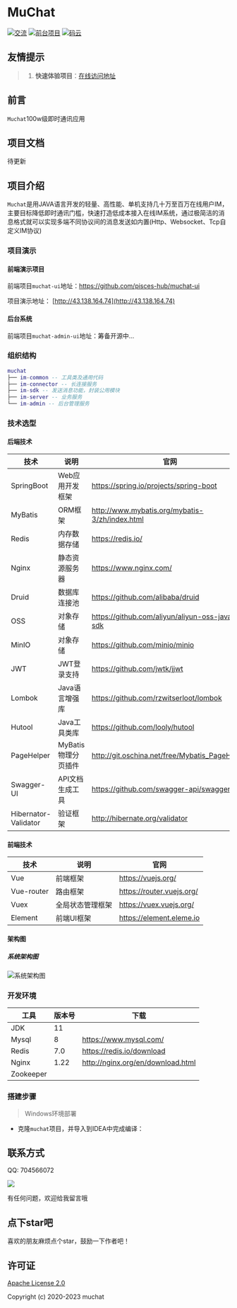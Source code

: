 # MuChat

<p>
  <a href="#联系方式"><img src="http://43.138.164.74:9000/muchat/file/20230616/1686924473737.svg" alt="交流"></a>
  <a href="https://github.com/pisces-hub/muchat-ui"> <img src="http://43.138.164.74:9000/muchat/file/20230616/1686924473731.svg" alt="前台项目"/></a>
  <a href="https://gitee.com/pisces-hub/muchat"><img src="http://43.138.164.74:9000/muchat/file/20230616/1686924589588.svg" alt="码云"></a>
</p>

## 友情提示

> 1. **快速体验项目**：[在线访问地址](http://43.138.164.74)


## 前言

`Muchat`100w级即时通讯应用

## 项目文档

待更新

## 项目介绍

`Muchat`是用JAVA语言开发的轻量、高性能、单机支持几十万至百万在线用户IM，主要目标降低即时通讯门槛，快速打造低成本接入在线IM系统，通过极简洁的消息格式就可以实现多端不同协议间的消息发送如内置(Http、Websocket、Tcp自定义IM协议)

### 项目演示

#### 前端演示项目

前端项目`muchat-ui`地址：https://github.com/pisces-hub/muchat-ui

项目演示地址： [http://43.138.164.74](http://43.138.164.74)


#### 后台系统

前端项目`muchat-admin-ui`地址：筹备开源中...



### 组织结构

``` lua
muchat
├── im-common -- 工具类及通用代码
├── im-connector -- 长连接服务
├── im-sdk -- 发送消息功能，封装公用模块
├── im-server -- 业务服务
└── im-admin -- 后台管理服务
```

### 技术选型

#### 后端技术

| 技术                 | 说明                | 官网                                           |
| -------------------- | ------------------- | ---------------------------------------------- |
| SpringBoot           | Web应用开发框架      | https://spring.io/projects/spring-boot         |
| MyBatis              | ORM框架             | http://www.mybatis.org/mybatis-3/zh/index.html |
| Redis                | 内存数据存储         | https://redis.io/                              |
| Nginx                | 静态资源服务器      | https://www.nginx.com/                         |
| Druid                | 数据库连接池        | https://github.com/alibaba/druid               |
| OSS                  | 对象存储            | https://github.com/aliyun/aliyun-oss-java-sdk  |
| MinIO                | 对象存储            | https://github.com/minio/minio                 |
| JWT                  | JWT登录支持         | https://github.com/jwtk/jjwt                   |
| Lombok               | Java语言增强库      | https://github.com/rzwitserloot/lombok         |
| Hutool               | Java工具类库        | https://github.com/looly/hutool                |
| PageHelper           | MyBatis物理分页插件 | http://git.oschina.net/free/Mybatis_PageHelper |
| Swagger-UI           | API文档生成工具      | https://github.com/swagger-api/swagger-ui      |
| Hibernator-Validator | 验证框架            | http://hibernate.org/validator                 |

#### 前端技术

| 技术       | 说明                  | 官网                                   |
| ---------- | --------------------- | -------------------------------------- |
| Vue        | 前端框架              | https://vuejs.org/                     |
| Vue-router | 路由框架              | https://router.vuejs.org/              |
| Vuex       | 全局状态管理框架      | https://vuex.vuejs.org/                |
| Element    | 前端UI框架            | https://element.eleme.io               |


#### 架构图

##### 系统架构图

![系统架构图](docs/images/高性能IM架构.jpg)

### 开发环境

| 工具        | 版本号    | 下载                                             |
|-----------|--------|------------------------------------------------|
| JDK       | 11     |                                                |
| Mysql     | 8      | https://www.mysql.com/                         |
| Redis     | 7.0    | https://redis.io/download                      |
| Nginx     | 1.22   | http://nginx.org/en/download.html              |
| Zookeeper |  |  |


### 搭建步骤

> Windows环境部署

- 克隆`muchat`项目，并导入到IDEA中完成编译：


## 联系方式

QQ: 704566072

![](./docs/images/vx1.jpg)

有任何问题，欢迎给我留言哦


## 点下star吧
喜欢的朋友麻烦点个star，鼓励一下作者吧！
## 许可证

[Apache License 2.0](https://github.com/pisces-hub/muchat/blob/develop/LICENSE)

Copyright (c) 2020-2023 muchat
